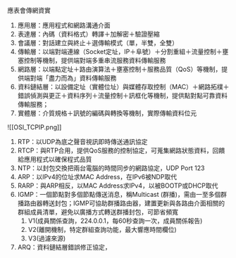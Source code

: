 應表會傳網資實

1. 應用層：應用程式和網路溝通介面
2. 表達層：內碼（資料格式）轉譯＋加解密＋驗證壓縮
3. 會議層：對話建立與終止＋選傳輸模式（單，半雙，全雙）
4. 傳輸層：以端對端連線（Socket定址，IP＋阜號）＋分割重組＋流量控制＋壅塞控制等機制，提供端對端多重串流服務資料傳輸服務
5. 網路層：以端點定址＋路由演算法＋壅塞控制＋服務品質（QoS）等機制，提供端對端「盡力而為」資料傳輸服務
6. 資料鏈結層：以設備定址（實體位址）與媒體存取控制（MAC）＋網路拓樸＋錯誤偵測與更正＋資料序列＋流量控制＋訊框化等機制，提供點對點可靠資料傳輸服務；
7. 實體層：介質規格＋訊號的編碼與轉換等機制，實際傳輸資料位元

![[OSI_TCPIP.png]]

1. RTP：以UDP為底之聲音視訊即時傳送通訊協定
2. RTCP：與RTP合用，提供QoS服務的控制協定，可蒐集網路狀態資料，回饋給應用程式以確保程式品質
3. NTP：以封包交換把兩台電腦的時間同步的網路協定，UDP Port 123
4. ARP：以IPv4的位址求MAC Address，在IPv6被NDP取代
5. RARP：與ARP相反，以MAC Address求IPv4，以被BOOTP或DHCP取代
6. IGMP：一個節點對多個節點傳送消息，稱Multicast (群播)，需由一至多個群播路由器轉送封包；IGMP可協助群播路由器，建置更新與各路由介面相關的群組成員清單，避免以廣播方式轉送群播封包，可節省頻寬
	1. V1(成員關係查詢，224.0.0.1，每60秒查詢一次，成員關係報告)
	3. V2(離開機制，特定群組查詢功能，最大響應時間欄位)
	4. V3(過濾來源)
7. ARQ：資料鏈結層錯誤修正協定，
